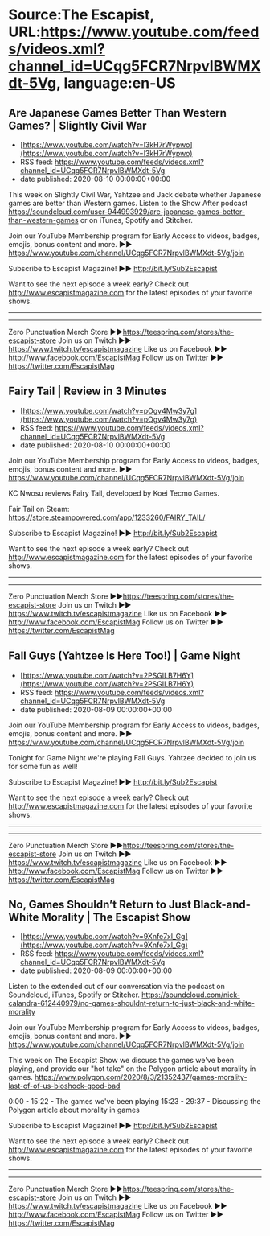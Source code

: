 # Source:The Escapist, URL:https://www.youtube.com/feeds/videos.xml?channel_id=UCqg5FCR7NrpvlBWMXdt-5Vg, language:en-US

## Are Japanese Games Better Than Western Games? | Slightly Civil War
 - [https://www.youtube.com/watch?v=l3kH7rWypwo](https://www.youtube.com/watch?v=l3kH7rWypwo)
 - RSS feed: https://www.youtube.com/feeds/videos.xml?channel_id=UCqg5FCR7NrpvlBWMXdt-5Vg
 - date published: 2020-08-10 00:00:00+00:00

This week on Slightly Civil War, Yahtzee and Jack debate whether Japanese games are better than Western games. Listen to the Show After podcast https://soundcloud.com/user-944993929/are-japanese-games-better-than-western-games or on iTunes, Spotify and Stitcher. 

Join our YouTube Membership program for Early Access to videos, badges, emojis, bonus content and more. ►► https://www.youtube.com/channel/UCqg5FCR7NrpvlBWMXdt-5Vg/join

Subscribe to Escapist Magazine! ►► http://bit.ly/Sub2Escapist

Want to see the next episode a week early? Check out http://www.escapistmagazine.com for the latest episodes of your favorite shows.

---



---


Zero Punctuation Merch Store ►►https://teespring.com/stores/the-escapist-store
Join us on Twitch ►► https://www.twitch.tv/escapistmagazine 
Like us on Facebook ►► http://www.facebook.com/EscapistMag
Follow us on Twitter ►► https://twitter.com/EscapistMag

## Fairy Tail | Review in 3 Minutes
 - [https://www.youtube.com/watch?v=pOgv4Mw3y7g](https://www.youtube.com/watch?v=pOgv4Mw3y7g)
 - RSS feed: https://www.youtube.com/feeds/videos.xml?channel_id=UCqg5FCR7NrpvlBWMXdt-5Vg
 - date published: 2020-08-10 00:00:00+00:00

Join our YouTube Membership program for Early Access to videos, badges, emojis, bonus content and more. ►► https://www.youtube.com/channel/UCqg5FCR7NrpvlBWMXdt-5Vg/join

KC Nwosu reviews Fairy Tail, developed by Koei Tecmo Games.

Fair Tail on Steam: https://store.steampowered.com/app/1233260/FAIRY_TAIL/

Subscribe to Escapist Magazine! ►► http://bit.ly/Sub2Escapist

Want to see the next episode a week early? Check out http://www.escapistmagazine.com for the latest episodes of your favorite shows.

---



---


Zero Punctuation Merch Store ►►https://teespring.com/stores/the-escapist-store
Join us on Twitch ►► https://www.twitch.tv/escapistmagazine 
Like us on Facebook ►► http://www.facebook.com/EscapistMag
Follow us on Twitter ►► https://twitter.com/EscapistMag

## Fall Guys (Yahtzee Is Here Too!) | Game Night
 - [https://www.youtube.com/watch?v=2PSGILB7H6Y](https://www.youtube.com/watch?v=2PSGILB7H6Y)
 - RSS feed: https://www.youtube.com/feeds/videos.xml?channel_id=UCqg5FCR7NrpvlBWMXdt-5Vg
 - date published: 2020-08-09 00:00:00+00:00

Join our YouTube Membership program for Early Access to videos, badges, emojis, bonus content and more. ►► https://www.youtube.com/channel/UCqg5FCR7NrpvlBWMXdt-5Vg/join

Tonight for Game Night we're playing Fall Guys. Yahtzee  decided to join us for some fun as well! 


Subscribe to Escapist Magazine! ►► http://bit.ly/Sub2Escapist

Want to see the next episode a week early? Check out http://www.escapistmagazine.com for the latest episodes of your favorite shows.

---



---


Zero Punctuation Merch Store ►►https://teespring.com/stores/the-escapist-store
Join us on Twitch ►► https://www.twitch.tv/escapistmagazine 
Like us on Facebook ►► http://www.facebook.com/EscapistMag
Follow us on Twitter ►► https://twitter.com/EscapistMag

## No, Games Shouldn’t Return to Just Black-and-White Morality | The Escapist Show
 - [https://www.youtube.com/watch?v=9Xnfe7xl_Gg](https://www.youtube.com/watch?v=9Xnfe7xl_Gg)
 - RSS feed: https://www.youtube.com/feeds/videos.xml?channel_id=UCqg5FCR7NrpvlBWMXdt-5Vg
 - date published: 2020-08-09 00:00:00+00:00

Listen to the extended cut of our conversation via the podcast on Soundcloud, iTunes, Spotify or Stitcher. https://soundcloud.com/nick-calandra-612440979/no-games-shouldnt-return-to-just-black-and-white-morality

Join our YouTube Membership program for Early Access to videos, badges, emojis, bonus content and more. ►► https://www.youtube.com/channel/UCqg5FCR7NrpvlBWMXdt-5Vg/join

This week on The Escapist Show we discuss the games we've been playing, and provide our "hot take" on the Polygon article about morality in games. https://www.polygon.com/2020/8/3/21352437/games-morality-last-of-of-us-bioshock-good-bad

0:00 - 15:22 - The games we've been playing
15:23 - 29:37 - Discussing the Polygon article about morality in games

Subscribe to Escapist Magazine! ►► http://bit.ly/Sub2Escapist

Want to see the next episode a week early? Check out http://www.escapistmagazine.com for the latest episodes of your favorite shows.

---



---


Zero Punctuation Merch Store ►►https://teespring.com/stores/the-escapist-store
Join us on Twitch ►► https://www.twitch.tv/escapistmagazine 
Like us on Facebook ►► http://www.facebook.com/EscapistMag
Follow us on Twitter ►► https://twitter.com/EscapistMag

